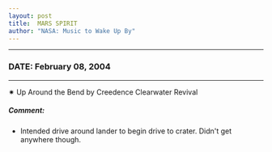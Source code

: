 ```yaml
---
layout: post
title:  MARS SPIRIT
author: "NASA: Music to Wake Up By"
---
```


----
### DATE: February 08, 2004
----
✷ Up Around the Bend by Creedence Clearwater Revival

##### Comment:
* Intended drive around lander to begin drive to crater. Didn't get anywhere though.
